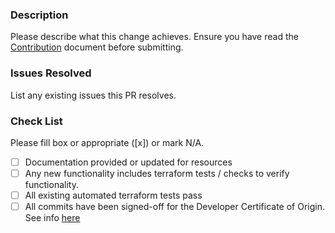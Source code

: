 ### Description

Please describe what this change achieves. Ensure you have read the [Contribution](../CONTRIBUTING.md) document before submitting.

### Issues Resolved

List any existing issues this PR resolves.

### Check List

Please fill box or appropriate ([x]) or mark N/A.

- [ ] Documentation provided or updated for resources
- [ ] Any new functionality includes terraform tests / checks to verify functionality.
- [ ] All existing automated terraform tests pass
- [ ] All commits have been signed-off for the Developer Certificate of Origin. See info [here](../CONTRIBUTING.md#developer-certification-of-origin-dco)

